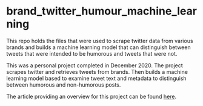 # brand_twitter_humour_machine_learning
This repo holds the files that were used to scrape twitter data from various brands and builds a machine learning model that can distinguish between tweets that were intended to be humorous and tweets that were not.

This was a personal project completed in December 2020. The project scrapes twitter and retrieves tweets from brands. Then builds a machine learning model based to examine tweet text and metadata to distinguish between humorous and non-humorous posts.

The article providing an overview for this project can be found [here](https://github.com/MattTPin/brand_twitter_humour_machine_learning/blob/main/article/article.md).
